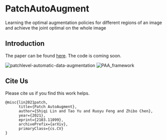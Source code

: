 # PatchAutoAugment
Learning the optimal augmentation policies for different regions of an image and achieve the joint optimal on the whole image

## Introduction
The paper can be found [here](https://arxiv.org/abs/2103.11099). The code is coming soon.

![patchlevel-automatic-data-augmentation](https://github.com/LinShiqi047/PatchAutoAugment/blob/main/figure/imagelevel_v.s_patchlevel.jpg)
![PAA_framework](https://github.com/LinShiqi047/PatchAutoAugment/blob/main/figure/framework.jpg)


## Cite Us
Please cite us if you find this work helps.

```
@misc{lin2021patch,
      title={Patch AutoAugment}, 
      author={Shiqi Lin and Tao Yu and Ruoyu Feng and Zhibo Chen},
      year={2021},
      eprint={2103.11099},
      archivePrefix={arXiv},
      primaryClass={cs.CV}
}
```
